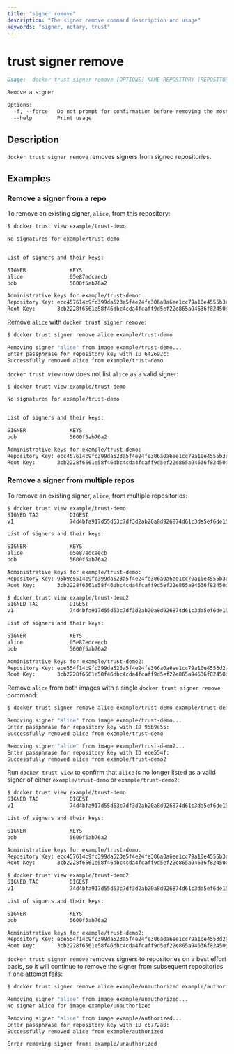 ```yaml
---
title: "signer remove"
description: "The signer remove command description and usage"
keywords: "signer, notary, trust"
---
```


# trust signer remove

```markdown
Usage:	docker trust signer remove [OPTIONS] NAME REPOSITORY [REPOSITORY...]

Remove a signer

Options:
  -f, --force   Do not prompt for confirmation before removing the most recent signer
  --help        Print usage
```

## Description

`docker trust signer remove` removes signers from signed repositories.

## Examples

### Remove a signer from a repo

To remove an existing signer, `alice`, from this repository:
```bash
$ docker trust view example/trust-demo

No signatures for example/trust-demo


List of signers and their keys:

SIGNER              KEYS
alice               05e87edcaecb
bob                 5600f5ab76a2

Administrative keys for example/trust-demo:
Repository Key: ecc457614c9fc399da523a5f4e24fe306a0a6ee1cc79a10e4555b3c6ab02f71e
Root Key:       3cb2228f6561e58f46dbc4cda4fcaff9d5ef22e865a94636f82450d1d2234949
```

Remove `alice` with `docker trust signer remove`:

```bash
$ docker trust signer remove alice example/trust-demo

Removing signer "alice" from image example/trust-demo...
Enter passphrase for repository key with ID 642692c:
Successfully removed alice from example/trust-demo
```

`docker trust view` now does not list `alice` as a valid signer:

```bash
$ docker trust view example/trust-demo

No signatures for example/trust-demo


List of signers and their keys:

SIGNER              KEYS
bob                 5600f5ab76a2

Administrative keys for example/trust-demo:
Repository Key: ecc457614c9fc399da523a5f4e24fe306a0a6ee1cc79a10e4555b3c6ab02f71e
Root Key:       3cb2228f6561e58f46dbc4cda4fcaff9d5ef22e865a94636f82450d1d2234949
```

### Remove a signer from multiple repos

To remove an existing signer, `alice`, from multiple repositories:

```bash
$ docker trust view example/trust-demo
SIGNED TAG          DIGEST                                                             SIGNERS
v1                  74d4bfa917d55d53c7df3d2ab20a8d926874d61c3da5ef6de15dd2654fc467c4   alice, bob

List of signers and their keys:

SIGNER              KEYS
alice               05e87edcaecb
bob                 5600f5ab76a2

Administrative keys for example/trust-demo:
Repository Key: 95b9e5514c9fc399da523a5f4e24fe306a0a6ee1cc79a10e4555b3c6ab02f71e
Root Key:       3cb2228f6561e58f46dbc4cda4fcaff9d5ef22e865a94636f82450d1d2234949
```

```bash
$ docker trust view example/trust-demo2
SIGNED TAG          DIGEST                                                             SIGNERS
v1                  74d4bfa917d55d53c7df3d2ab20a8d926874d61c3da5ef6de15dd2654fc467c4   alice, bob

List of signers and their keys:

SIGNER              KEYS
alice               05e87edcaecb
bob                 5600f5ab76a2

Administrative keys for example/trust-demo2:
Repository Key: ece554f14c9fc399da523a5f4e24fe306a0a6ee1cc79a10e4553d2ab20a8d9268
Root Key:       3cb2228f6561e58f46dbc4cda4fcaff9d5ef22e865a94636f82450d1d2234949
```

Remove `alice` from both images with a single `docker trust signer remove` command:

```bash
$ docker trust signer remove alice example/trust-demo example/trust-demo2

Removing signer "alice" from image example/trust-demo...
Enter passphrase for repository key with ID 95b9e55:
Successfully removed alice from example/trust-demo

Removing signer "alice" from image example/trust-demo2...
Enter passphrase for repository key with ID ece554f:
Successfully removed alice from example/trust-demo2
```

Run `docker trust view` to confirm that `alice` is no longer listed as a valid
signer of either `example/trust-demo` or `example/trust-demo2`:

```bash
$ docker trust view example/trust-demo
SIGNED TAG          DIGEST                                                             SIGNERS
v1                  74d4bfa917d55d53c7df3d2ab20a8d926874d61c3da5ef6de15dd2654fc467c4   bob

List of signers and their keys:

SIGNER              KEYS
bob                 5600f5ab76a2

Administrative keys for example/trust-demo:
Repository Key: ecc457614c9fc399da523a5f4e24fe306a0a6ee1cc79a10e4555b3c6ab02f71e
Root Key:       3cb2228f6561e58f46dbc4cda4fcaff9d5ef22e865a94636f82450d1d2234949
```

```bash
$ docker trust view example/trust-demo2
SIGNED TAG          DIGEST                                                             SIGNERS
v1                  74d4bfa917d55d53c7df3d2ab20a8d926874d61c3da5ef6de15dd2654fc467c4   bob

List of signers and their keys:

SIGNER              KEYS
bob                 5600f5ab76a2

Administrative keys for example/trust-demo2:
Repository Key: ece554f14c9fc399da523a5f4e24fe306a0a6ee1cc79a10e4553d2ab20a8d9268
Root Key:       3cb2228f6561e58f46dbc4cda4fcaff9d5ef22e865a94636f82450d1d2234949
```

`docker trust signer remove` removes signers to repositories on a best effort
basis, so it will continue to remove the signer from subsequent repositories if
one attempt fails:

```bash
$ docker trust signer remove alice example/unauthorized example/authorized

Removing signer "alice" from image example/unauthorized...
No signer alice for image example/unauthorized

Removing signer "alice" from image example/authorized...
Enter passphrase for repository key with ID c6772a0:
Successfully removed alice from example/authorized

Error removing signer from: example/unauthorized
```

